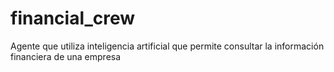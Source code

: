 # financial_crew
Agente que utiliza inteligencia artificial que permite consultar la información financiera de una empresa
